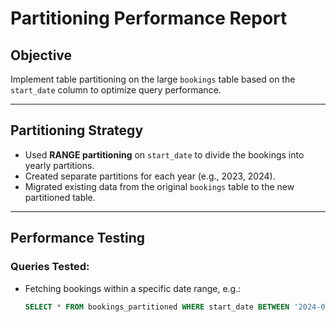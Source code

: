 # Partitioning Performance Report

## Objective
Implement table partitioning on the large `bookings` table based on the `start_date` column to optimize query performance.

---

## Partitioning Strategy
- Used **RANGE partitioning** on `start_date` to divide the bookings into yearly partitions.
- Created separate partitions for each year (e.g., 2023, 2024).
- Migrated existing data from the original `bookings` table to the new partitioned table.

---

## Performance Testing

### Queries Tested:
- Fetching bookings within a specific date range, e.g.:
  ```sql
  SELECT * FROM bookings_partitioned WHERE start_date BETWEEN '2024-01-01' AND '2024-06-30';

